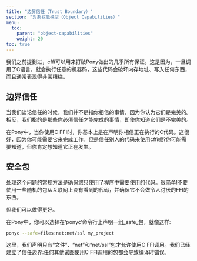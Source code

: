 ```yaml
---
title: "边界信任（Trust Boundary）"
section: "对象权能模型（Object Capabilities）"
menu:
  toc:
    parent: "object-capabilities"
    weight: 20
toc: true
---
```


<!-- We mentioned previously that the C FFI can be used to break pretty much every guarantee that Pony makes. This is because, once you've called into C, you are executing arbitrary machine code that can stomp memory addresses, write to anything, and generally be pretty badly behaved. -->
我们之前提到过，cffi可以用来打破Pony做出的几乎所有保证。这是因为，一旦调用了C语言，就会执行任意的机器码，这些代码会破坏内存地址、写入任何东西，而且通常表现得非常糟糕。

<!-- ## Trust boundaries -->
## 边界信任

<!-- When we talk about trust, we don't mean things you trust because you think they are perfect. Instead, we mean things you _have_ to trust in order to get things done, even though you know they are _imperfect_. -->
当我们谈论信任的时候，我们并不是指你相信的事情，因为你认为它们是完美的。相反，我们指的是那些你必须信任才能完成的事情，即使你知道它们是不完美的。

<!-- In Pony, when you use the C FFI, you are basically declaring that you trust the C code that's being executed. That's fine, because you may need it to get work done. But what about trusting someone else's code to use the C FFI? You may need to, but you definitely want to know that it's happening. -->
在Pony中，当你使用C FFI时，你基本上是在声明你相信正在执行的C代码。这很好，因为你可能需要它来完成工作。但是信任别人的代码来使用cffi呢?你可能需要知道，但你肯定想知道它正在发生。

<!-- ## Safe packages -->
## 安全包

<!-- The normal way to handle that is to be sure you're using just the code you need to use in your program. Pretty simple! Don't use some random package from the internet without looking at the code and making sure it doesn't do nasty FFI stuff. -->
处理这个问题的常规方法是确保您只使用了程序中需要使用的代码。很简单!不要使用一些随机的包从互联网上没有看到的代码，并确保它不会做令人讨厌的FFI的东西。

<!-- But we can do better than that. -->
但我们可以做得更好。

<!-- In Pony, you can optionally declare a set of _safe_ packages on the `ponyc` command line, like this: -->
在Pony中，你可以选择在‘ponyc’命令行上声明一组_safe_包，就像这样:

```sh
ponyc --safe=files:net:net/ssl my_project
```

<!-- Here, we are declaring that only the `files`, `net` and `net/ssl` packages are allowed to use C FFI calls. We've established our trust boundary: any other packages that try to use C FFI calls will result in a compile-time error. -->
这里，我们声明只有“文件”、“net”和“net/ssl”包才允许使用C FFI调用。我们已经建立了信任边界:任何其他试图使用C FFI调用的包都会导致编译时错误。
